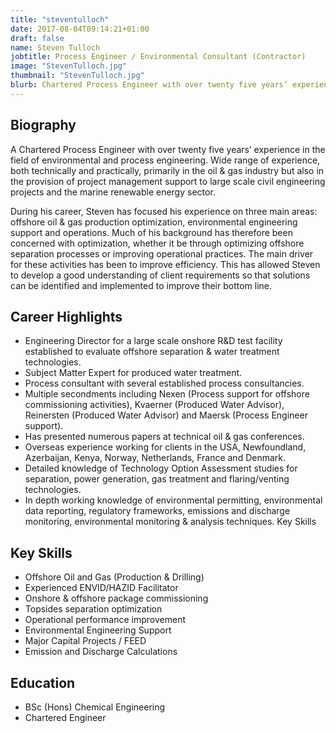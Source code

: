 ```yaml
---
title: "steventulloch"
date: 2017-08-04T09:14:21+01:00
draft: false
name: Steven Tulloch
jobtitle: Process Engineer / Environmental Consultant (Contractor)
image: "StevenTulloch.jpg"
thumbnail: "StevenTulloch.jpg"
blurb: Chartered Process Engineer with over twenty five years’ experience in the field of environmental and process engineering.
---
```


## Biography

<p>
    A Chartered Process Engineer with over twenty five years’ experience
    in the field of environmental and process engineering. Wide range of
    experience, both technically and practically, primarily in the oil & gas
    industry but also in the provision of project management support to
    large scale civil engineering projects and the marine renewable energy
    sector.
</p>
<p>
    During his career, Steven has focused his experience on three main areas:
    offshore oil & gas production optimization, environmental engineering
    support and operations. Much of his background has therefore been
    concerned with optimization, whether it be through optimizing offshore
    separation processes or improving operational practices. The main
    driver for these activities has been to improve efficiency. This has
    allowed Steven to develop a good understanding of client requirements
    so that solutions can be identified and implemented to improve their
    bottom line.
</p>

## Career Highlights

* Engineering Director for a large scale onshore R&D test facility
established to evaluate offshore separation & water treatment
technologies.
* Subject Matter Expert for produced water treatment.
* Process consultant with several established process consultancies.
* Multiple secondments including Nexen (Process support for offshore
commissioning activities), Kvaerner (Produced Water Advisor),
Reinersten (Produced Water Advisor) and Maersk (Process Engineer
support).
* Has presented numerous papers at technical oil & gas conferences.
* Overseas experience working for clients in the USA, Newfoundland,
Azerbaijan, Kenya, Norway, Netherlands, France and Denmark.
* Detailed knowledge of Technology Option Assessment studies for
separation, power generation, gas treatment and flaring/venting
technologies.
* In depth working knowledge of environmental permitting, environmental
data reporting, regulatory frameworks, emissions and discharge
monitoring, environmental monitoring & analysis techniques.
Key Skills
<split>

## Key Skills

* Offshore Oil and Gas (Production & Drilling)
* Experienced ENVID/HAZID Facilitator
* Onshore & offshore package commissioning
* Topsides separation optimization
* Operational performance improvement
* Environmental Engineering Support
* Major Capital Projects / FEED
* Emission and Discharge Calculations

## Education
* BSc (Hons) Chemical Engineering
* Chartered Engineer